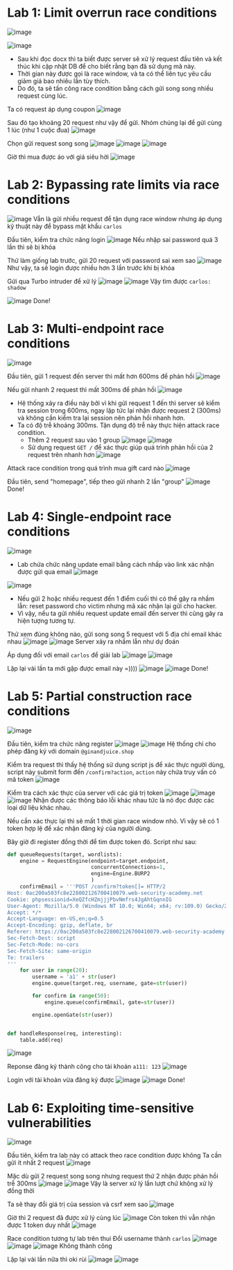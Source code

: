 # Lab 1: Limit overrun race conditions
![image](https://hackmd.io/_uploads/Skm50YdE6.png)

![image](https://hackmd.io/_uploads/SkOlYodE6.png)
- Sau khi đọc docx thì ta biết được server sẽ xử lý request đầu tiên và kết thúc khi cập nhật DB để cho biết rằng bạn đã sử dụng mã này. 
- Thời gian này được gọi là race window, và ta có thể liên tục yêu cầu giảm giá bao nhiêu lần tùy thích.
- Do đó, ta sẽ tấn công race condition bằng cách gửi song song nhiều request cùng lúc.

Ta có request áp dụng coupon 
![image](https://hackmd.io/_uploads/By0u89_E6.png)

Sau đó tạo khoảng 20 request như vậy để gửi. Nhóm chúng lại để gửi cùng 1 lúc (như 1 cuộc đua)
![image](https://hackmd.io/_uploads/BJlK8ju4p.png)

Chọn gửi request song song
![image](https://hackmd.io/_uploads/rJhYLs_Np.png)
![image](https://hackmd.io/_uploads/HkRkXsdNa.png)
![image](https://hackmd.io/_uploads/HyAnLsO4p.png)

Giờ thì mua được áo với giá siêu hời
![image](https://hackmd.io/_uploads/B12rvju4a.png)

# Lab 2: Bypassing rate limits via race conditions
![image](https://hackmd.io/_uploads/SJ-o5idNT.png)
Vẫn là gửi nhiều request để tận dụng race window nhưng áp dụng kỹ thuật này để bypass mật khẩu `carlos`

Đầu tiên, kiểm tra chức năng login
![image](https://hackmd.io/_uploads/Hyhxe3uVa.png)
Nếu nhập sai password quá 3 lần thì sẽ bị khóa

Thử làm giống lab trước, gửi 20 request với password sai xem sao
![image](https://hackmd.io/_uploads/SJXvr2ONT.png)
Như vậy, ta sẽ login được nhiều hơn 3 lần trước khi bị khóa

Gửi qua Turbo intruder để xử lý
![image](https://hackmd.io/_uploads/BJCTOhON6.png)
![image](https://hackmd.io/_uploads/rkqgYhd46.png)
Vậy tìm được `carlos: shadow`

![image](https://hackmd.io/_uploads/HJ3KFndNT.png)
Done!

# Lab 3: Multi-endpoint race conditions
![image](https://hackmd.io/_uploads/HkJ1dAdE6.png)

Đầu tiên, gửi 1 request đến server thì mất hơn 600ms để phản hồi
![image](https://hackmd.io/_uploads/r1-k9C_46.png)

Nếu gửi nhanh 2 request thì mất 300ms để phản hồi
![image](https://hackmd.io/_uploads/r1e-qAON6.png)

- Hệ thống xảy ra điều này bởi vì khi gửi request 1 đến thì server sẽ kiểm tra session trong 600ms, ngay lập tức lại nhận được request 2 (300ms) và không cần kiểm tra lại session nên phản hồi nhanh hơn.
- Ta có độ trễ khoảng 300ms. Tận dụng độ trễ này thực hiện attack race condition.
    - Thêm 2 request sau vào 1 group
![image](https://hackmd.io/_uploads/r1nZMkFV6.png)
![image](https://hackmd.io/_uploads/r16lZ1YEp.png)
    - Sử dụng request `GET /` để xác thực giúp quá trình phản hồi của 2 request trên nhanh hơn
![image](https://hackmd.io/_uploads/r1fQW1Y46.png)

Attack race condition trong quá trình mua gift card nào
![image](https://hackmd.io/_uploads/HkRVfkYNa.png)

Đầu tiên, send "homepage", tiếp theo gửi nhanh 2 lần "group"
![image](https://hackmd.io/_uploads/HJ8ZPJY4T.png)
Done!

# Lab 4: Single-endpoint race conditions
![image](https://hackmd.io/_uploads/B1DexetN6.png)
- Lab chứa chức năng update email bằng cách nhấp vào link xác nhận được gửi qua email
![image](https://hackmd.io/_uploads/Byv9mgK4T.png)

![image](https://hackmd.io/_uploads/B1rr7ltEp.png)
- Nếu gửi 2 hoặc nhiều request đến 1 điểm cuối thì có thể gây ra nhầm lẫn: reset password cho victim nhưng mã xác nhận lại gửi cho hacker.
- Vì vậy, nếu ta gửi nhiều request update email đến server thì cũng gây ra hiện tượng tương tự.

Thử xem đúng không nào, gửi song song 5 request với 5 địa chỉ email khác nhau
![image](https://hackmd.io/_uploads/HJSrrgtE6.png)
![image](https://hackmd.io/_uploads/H1-FrxYN6.png)
Server xảy ra nhầm lẫn như dự đoán

Áp dụng đối với email `carlos` để giải lab
![image](https://hackmd.io/_uploads/H1YvLlF4p.png)
![image](https://hackmd.io/_uploads/rk5O_xt4p.png)

Lặp lại vài lần ta mới gặp được email này =))))
![image](https://hackmd.io/_uploads/BJdYugKNT.png)
![image](https://hackmd.io/_uploads/BJWjdxFN6.png)
Done!

# Lab 5: Partial construction race conditions
![image](https://hackmd.io/_uploads/BkGiON5Na.png)

Đầu tiên, kiểm tra chức năng register
![image](https://hackmd.io/_uploads/HJS4BB9V6.png)
![image](https://hackmd.io/_uploads/HyN7Br9N6.png)
Hệ thống chỉ cho phép đăng ký với domain `@ginandjuice.shop`

Kiểm tra request thì thấy hệ thống sử dụng script js để xác thực người dùng, script này submit form đến `/confirm?action`, `action` này chứa truy vấn có mã token
![image](https://hackmd.io/_uploads/SyxUrS9Va.png)

Kiểm tra cách xác thực của server với các giá trị token 
![image](https://hackmd.io/_uploads/H1M5HH5NT.png)
![image](https://hackmd.io/_uploads/Bkp9rr5E6.png)
![image](https://hackmd.io/_uploads/S1KiSB5Np.png)
Nhận được các thông báo lỗi khác nhau tức là nó đọc được các loại dữ liệu khác nhau.

Nếu cần xác thực lại thì sẽ mất 1 thời gian race window nhỏ. Vì vậy sẽ có 1 token hợp lệ để xác nhận đăng ký của người dùng.

Bây giờ đi register đồng thời để tìm được token đó. Script như sau:
```python
def queueRequests(target, wordlists):
    engine = RequestEngine(endpoint=target.endpoint,
                           concurrentConnections=1,
                           engine=Engine.BURP2
                           )
    confirmEmail = '''POST /confirm?token[]= HTTP/2
Host: 0ac200a503fc8e228002126700410079.web-security-academy.net
Cookie: phpsessionid=XeQZfcHZmjjjPbvNmfrs4JgAhtGqnnIG
User-Agent: Mozilla/5.0 (Windows NT 10.0; Win64; x64; rv:109.0) Gecko/20100101 Firefox/119.0
Accept: */*
Accept-Language: en-US,en;q=0.5
Accept-Encoding: gzip, deflate, br
Referer: https://0ac200a503fc8e228002126700410079.web-security-academy.net/register
Sec-Fetch-Dest: script
Sec-Fetch-Mode: no-cors
Sec-Fetch-Site: same-origin
Te: trailers
'''
    for user in range(20):
        username = 'a1' + str(user)
        engine.queue(target.req, username, gate=str(user))

        for confirm in range(50):
            engine.queue(confirmEmail, gate=str(user))

        engine.openGate(str(user))


def handleResponse(req, interesting):
    table.add(req)
```
![image](https://hackmd.io/_uploads/B1wmnIqVT.png)

Reponse đăng ký thành công cho tài khoản `a111: 123`
![image](https://hackmd.io/_uploads/ryxOhU5Vp.png)

Login với tài khoản vừa đăng ký được
![image](https://hackmd.io/_uploads/ry-22IcEp.png)
![image](https://hackmd.io/_uploads/rJhnnIcET.png)
Done!

# Lab 6: Exploiting time-sensitive vulnerabilities
![image](https://hackmd.io/_uploads/Syc4KlFEp.png)

Đầu tiên, kiểm tra lab này có attack theo race condition được không
Ta cần gửi ít nhất 2 request
![image](https://hackmd.io/_uploads/rkq4ClYEp.png)

Mặc dù gửi 2 request song song nhưng request thứ 2 nhận được phản hồi trễ 300ms
![image](https://hackmd.io/_uploads/SypP0xYVT.png)
![image](https://hackmd.io/_uploads/BkNP0xtNT.png)
Vậy là server xử lý lần lượt chứ không xử lý đồng thời

Ta sẽ thay đổi giá trị của session và csrf xem sao
![image](https://hackmd.io/_uploads/B1ib1-FV6.png)

Giờ thì 2 request đã được xử lý cùng lúc
![image](https://hackmd.io/_uploads/ryqLJZYNp.png)
Còn token thì vẫn nhận được 1 token duy nhất
![image](https://hackmd.io/_uploads/ryTIebYV6.png)

Race condition tương tự lab trên thui 
Đổi username thành `carlos`
![image](https://hackmd.io/_uploads/rJVFe-KN6.png)
![image](https://hackmd.io/_uploads/HyaAlZFV6.png)
![image](https://hackmd.io/_uploads/HyxebbtE6.png)
Không thành công

Lặp lại vài lần nữa thì oki rùi
![image](https://hackmd.io/_uploads/BkOhD4c4a.png)
![image](https://hackmd.io/_uploads/H1aAPVqEp.png)
